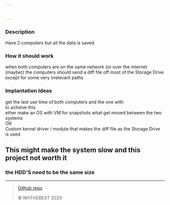 ```yaml
---


---
```


<h3 id="description">Description</h3>
<p>Have 2 computers but all the data is saved</p>
<h3 id="how-it-should-work">How it should work</h3>
<p>when both computers are on the same network (or over the internet (maybe)) the computers should send a diff file off most of the Storage Drive except for some very irrelevant paths</p>
<h3 id="implantation-ideas">Implantation Ideas</h3>
<p>get the last use time of both computers and the one with<br>
to achieve this<br>
ether make an OS with VM for snapshots what get moved between the two systems<br>
OR<br>
Custom kernel driver / module that makes the diff file as the Storage Drive is used</p>
<h2 id="this-might-make-the-system-slow-and-this-project-not-worth-it">This might make the system slow and this project not worth it</h2>
<h3 id="the-hdds-need-to-be-the-same-size">the HDD’S need to be the same size</h3>
<hr>
<blockquote>
<p><a href="https://github.com/NHTHEBEST-LLC/PC-Sync">Github repo</a></p>
<p>© NHTHEBEST 2020</p>
</blockquote>

